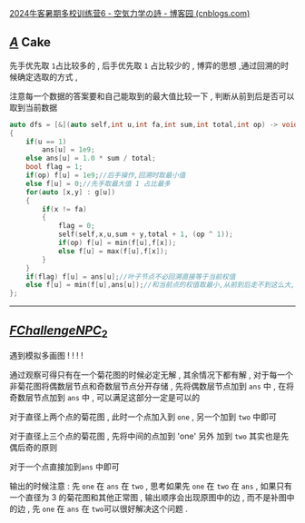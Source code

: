 [2024牛客暑期多校训练营6 - 空気力学の詩 - 博客园 (cnblogs.com)](https://www.cnblogs.com/cjjsb/p/18337327)

## [$A$](https://ac.nowcoder.com/acm/contest/81601/A)  Cake

先手优先取 `1`占比较多的 , 后手优先取 `1` 占比较少的 , 博弈的思想 ,通过回溯的时候确定选取的方式 ,

 注意每一个数据的答案要和自己能取到的最大值比较一下 , 判断从前到后是否可以取到当前数据 

```cpp
auto dfs = [&](auto self,int u,int fa,int sum,int total,int op) -> void
{
    if(u == 1)
        ans[u] = 1e9;
    else ans[u] = 1.0 * sum / total;
    bool flag = 1;
    if(op) f[u] = 1e9;//后手操作,回溯时取最小值 
    else f[u] = 0;//先手取最大值 1 占比最多
    for(auto [x,y] : g[u])
    {
        if(x != fa)
        {
            flag = 0;
            self(self,x,u,sum + y,total + 1, (op ^ 1));
            if(op) f[u] = min(f[u],f[x]);
            else f[u] = max(f[u],f[x]);
        }
    }
    if(flag) f[u] = ans[u];//叶子节点不必回溯直接等于当前权值
    else f[u] = min(f[u],ans[u]);//和当前点的权值取最小,从前到后走不到这么大,去除不合理状态
};
```



---

## [$F Challenge NPC_2$](https://ac.nowcoder.com/acm/contest/81601/F)

遇到模拟多画图 ! ! ! !

通过观察可得只有在一个菊花图的时候必定无解 , 其余情况下都有解 , 对于每一个非菊花图将偶数层节点和奇数层节点分开存储 , 先将偶数层节点加到 `ans` 中 , 在将奇数层节点加到 `ans` 中 , 可以满足这部分一定是可以的

对于直径上两个点的菊花图 , 此时一个点加入到 `one` , 另一个加到 `two` 中即可

对于直径上三个点的菊花图 , 先将中间的点加到 'one' 另外 加到 `two` 其实也是先偶后奇的原则

对于一个点直接加到`ans` 中即可

输出的时候注意 : 先 `one` 在 `ans` 在 `two` , 思考如果先 `one` 在 `two` 在 `ans` , 如果只有一个直径为 3 的菊花图和其他正常图 , 输出顺序会出现原图中的边 , 而不是补图中的边 , 先 `one` 在 `ans` 在 `two`可以很好解决这个问题 .

